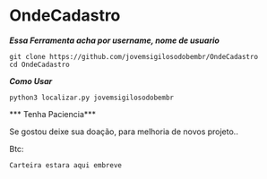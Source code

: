 # OndeCadastro

***Essa Ferramenta acha por username, nome de usuario***


```
git clone https://github.com/jovemsigilosodobembr/OndeCadastro
cd OndeCadastro
```

***Como Usar***

```
python3 localizar.py jovemsigilosodobembr
```

*** Tenha Paciencia***

Se gostou deixe sua doação, para melhoria de novos projeto..

Btc: 

```
Carteira estara aqui embreve
```
